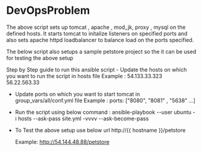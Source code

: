 # DevOpsProblem
The above script sets up tomcat , apache  , mod_jk, proxy , mysql on the defined hosts. It starts tomcat to initalize listeners on specified ports and also sets apache httpd loadbalancer to balance load on the ports specified.

The below script also setups a sample petstore project so the it can be used for testing the above setup

Step by Step guide to run this ansible script 
	- Update the hosts on which you want to run the script in hosts file 
     Example : 
          54.133.33.323
          56.22.563.33
  
  - Update ports on which you want to start tomcat in group_vars/all/conf.yml file 
      Example : 
          ports: ["8080", "8081" , "5638" ...]
                
  - Run the script using below command :
         ansible-playbook --user ubuntu -i hosts --ask-pass site.yml -vvvv --ask-become-pass
         
  - To Test the above setup use below url 
       http://{{ hostname  }}/petstore
       
       Example: 
              http://54.144.48.88/petstore
       
         
   
